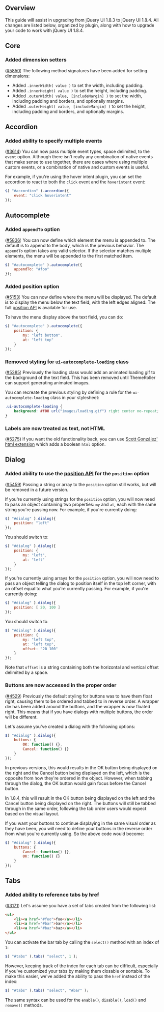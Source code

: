 <script>{
	"title": "jQuery UI 1.8.4 Upgrade Guide",
	"toc": true
}</script>

## Overview

This guide will assist in upgrading from jQuery UI 1.8.3 to jQuery UI 1.8.4.
All changes are listed below, organized by plugin, along with how to upgrade
your code to work with jQuery UI 1.8.4.

## Core

### Added dimension setters

([#5850](https://bugs.jqueryui.com/ticket/5850))
The following method signatures have been added for setting dimensions:

* Added `.innerWidth( value )` to set the width, including padding.
* Added `.innerHeight( value )` to set the height, including padding.
* Added `.outerWidth( value, [includeMargin] )` to set the width, including
padding and borders, and optionally margins.
* Added `.outerHeight( value, [includeMargin] )` to set the height, including
padding and borders, and optionally margins.

## Accordion

### Added ability to specify multiple events

([#3614](https://bugs.jqueryui.com/ticket/3614))
You can now pass multiple event types, space delimited, to the `event` option.
Although there isn't really any combination of native events that make sense to
use together, there are cases where using multiple custom events, or a
combination of native and custom events is useful.

For example, if you're using the hover intent plugin, you can set the accordion
to react to both the `click` event and the `hoverintent` event:

```js
$( "#accordion" ).accordion({
	event: "click hoverintent"
});
```

## Autocomplete

### Added `appendTo` option

([#5836](https://bugs.jqueryui.com/ticket/5836))
You can now define which element the menu is appended to. The default is to
append to the body, which is the previous behavior. The `appendTo` option takes
any valid selector. If the selector matches multiple elements, the menu will be
appended to the first matched item.

```js
$( "#autocomplete" ).autocomplete({
	appendTo: "#foo"
});
```

### Added position option

([#5153](https://bugs.jqueryui.com/ticket/5153))
You can now define where the menu will be displayed. The default is to display
the menu below the text field, with the left edges aligned. The full
[position API](https://api.jqueryui.com/position/) is available for use.

To have the menu display above the text field, you can do:

```js
$( "#autocomplete" ).autocomplete({
	position: {
		my: "left bottom",
		at: "left top"
	}
});
```

### Removed styling for `ui-autocomplete-loading` class

([#5385](https://bugs.jqueryui.com/ticket/5385))
Previously the loading class would add an animated loading gif to the background
of the text field. This has been removed until ThemeRoller can support
generating animated images.

You can recreate the previous styling by defining a rule for the
`ui-autocomplete-loading` class in your stylesheet:

```css
.ui-autocomplete-loading {
	background: #f00 url("images/loading.gif") right center no-repeat;
}
```

### Labels are now treated as text, not HTML

([#5275](https://bugs.jqueryui.com/ticket/5275))
If you want the old functionality back, you can use
[Scott González' html extension](https://github.com/scottgonzalez/jquery-ui-extensions/blob/master/src/autocomplete/jquery.ui.autocomplete.html.js)
which adds a boolean `html` option.

## Dialog

### Added ability to use the [position API](https://api.jqueryui.com/position/) for the `position` option

([#5459](https://bugs.jqueryui.com/ticket/5459))
Passing a string or array to the `position` option still works, but will be
removed in a future version.

If you're currently using strings for the `position` option, you will now need
to pass an object containing two properties: `my` and `at`, each with the same
string you're passing now. For example, if you're currently doing:

```js
$( "#dialog" ).dialog({
	position: "left"
});
```

You should switch to:

```js
$( "#dialog" ).dialog({
	position: {
		my: "left",
		at: "left"
	}
});
```

If you're currently using arrays for the `position` option, you will now need
to pass an object telling the dialog to position itself in the top left corner,
with an offset equal to what you're currently passing. For example, if you're
currently doing:

```js
$( "#dialog" ).dialog({
	position: [ 20, 100 ]
});
```

You should switch to:

```js
$( "#dialog" ).dialog({
	position: {
		my: "left top",
		at: "left top",
		offset: "20 100"
	}
});
```

Note that `offset` is a string containing both the horizontal and vertical
offset delimited by a space.

### Buttons are now accessed in the proper order

([#4529](https://bugs.jqueryui.com/ticket/4529))
Previously the default styling for buttons was to have them float right, causing
them to be ordered and tabbed to in reverse order. A wrapper div has been added
around the buttons, and the wrapper is now floated right. This means that if you
have dialogs with multiple buttons, the order will be different.

Let's assume you've created a dialog with the following options:

```js
$( "#dialog" ).dialog({
	buttons: {
		OK: function() {},
		Cancel: function() {}
	}
});
```

In previous versions, this would results in the OK button being displayed on the
right and the Cancel button being displayed on the left, which is the opposite
from how they're ordered in the object. However, when tabbing through the dialog,
the OK button would gain focus before the Cancel button.

In 1.8.4, this will result in the OK button being displayed on the left and the
Cancel button being displayed on the right. The buttons will still be tabbed
through in the same order, following the tab order users would expect based on
the visual layout.

If you want your buttons to continue displaying in the same visual order as they
have been, you will need to define your buttons in the reverse order from what
you're currently using. So the above code would become:

```js
$( "#dialog" ).dialog({
	buttons: {
		Cancel: function() {},
		OK: function() {}
	}
});
```

## Tabs

### Added ability to reference tabs by href

([#3171](https://bugs.jqueryui.com/ticket/3171))
Let's assume you have a set of tabs created from the following list:

```html
<ul>
	<li><a href="#foo">foo</a></li>
	<li><a href="#bar">bar</a></li>
	<li><a href="#baz">baz</a></li>
</ul>
```

You can activate the bar tab by calling the `select()` method with an index
of `1`:

```js
$( "#tabs" ).tabs( "select", 1 );
```

However, keeping track of the index for each tab can be difficult, especially
if you've customized your tabs by making them closable or sortable. To make this
easier, we've added the ability to pass the `href` instead of the index:

```js
$( "#tabs" ).tabs( "select", "#bar" );
```

The same syntax can be used for the `enable()`, `disable()`, `load()` and
`remove()` methods.
